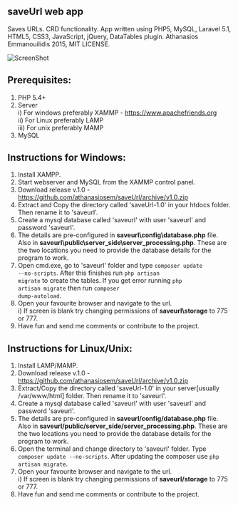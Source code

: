 ## saveUrl web app
Saves URLs. CRD functionality.
App written using PHP5, MySQL, Laravel 5.1, HTML5, CSS3, JavaScript, jQuery, DataTables plugin.
Athanasios Emmanouilidis 2015, MIT LICENSE.

![ScreenShot](http://s9.postimg.org/konupiptb/save_Url_Screenshot.png)

Prerequisites:
--------------
1. PHP 5.4+
2. Server<br>
    i) For windows preferably XAMMP - https://www.apachefriends.org<br>
    ii) For Linux preferably LAMP<br>
    iii) For unix preferably MAMP
3. MySQL

Instructions for Windows:
---------------------------------
1. Install XAMPP.
2. Start webserver and MySQL from the XAMMP control panel.
3. Download release v.1.0 - https://github.com/athanasiosem/saveUrl/archive/v1.0.zip
4. Extract and Copy the directory called 'saveUrl-1.0' in your htdocs folder. Then rename it to 'saveurl'.
5. Create a mysql database called 'saveurl' with user 'saveurl' and password 'saveurl'.
6. The details are pre-configured in <strong>saveurl\config\database.php</strong>  file. Also in <strong>saveurl\public\server_side\server_processing.php</strong>. These are the two locations you need to provide the database details for the program to work.
7. Open cmd.exe, go to 'saveurl' folder and type <code>composer update --no-scripts</code>. After this finishes run <code>php artisan migrate</code> to create the tables. If you get error running <code>php artisan migrate</code> then run <code>composer dump-autoload</code>.
8. Open your favourite browser and navigate to the url.<br>
    i) If screen is blank try changing permissions of <strong>saveurl\storage</strong> to 775 or 777.
9. Have fun and send me comments or contribute to the project.

Instructions for Linux/Unix:
---------------------------------
1. Install LAMP/MAMP.
2. Download release v.1.0 - https://github.com/athanasiosem/saveUrl/archive/v1.0.zip
3. Extract/Copy the directory called 'saveUrl-1.0' in your server[usually /var/www/html] folder. Then rename it to 'saveurl'.
4. Create a mysql database called 'saveurl' with user 'saveurl' and password 'saveurl'.
5. The details are pre-configured in <strong>saveurl/config/database.php</strong> file. Also in <strong>saveurl/public/server_side/server_processing.php</strong>. These are the two locations you need to provide the database details for the program to work.
6. Open the terminal and change directory to 'saveurl' folder. Type <code>composer update --no-scripts</code>. After updating the composer  use <code>php artisan migrate</code>.
7. Open your favourite browser and navigate to the url.<br>
    i) If screen is blank try changing permissions of <strong>saveurl/storage</strong> to 775 or 777.
8. Have fun and send me comments or contribute to the project.
